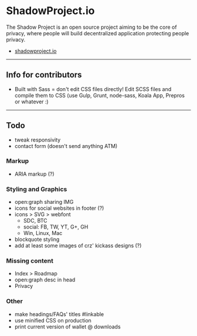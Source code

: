 # ShadowProject.io

The Shadow Project is an open source project aiming to be the core of privacy, where people will build decentralized application protecting people privacy.

* [shadowproject.io](http://shadowproject.io)

----

## Info for contributors

* Built with Sass = don't edit CSS files directly! Edit SCSS files and compile them to CSS (use Gulp, Grunt, node-sass, Koala App, Prepros or whatever :)

----

## Todo

* tweak responsivity
* contact form (doesn't send anything ATM)

### Markup

* ARIA markup (?)

### Styling and Graphics

* open:graph sharing IMG
* icons for social websites in footer (?)
* icons > SVG > webfont
  - SDC, BTC
  - social: FB, TW, YT, G+, GH
  - Win, Linux, Mac
* blockquote styling
* add at least some images of crz' kickass designs (?)


### Missing content

* Index > Roadmap
* open:graph desc in head
* Privacy


### Other

* make headings/FAQs' titles #linkable
* use minified CSS on production
* print current version of wallet @ downloads
